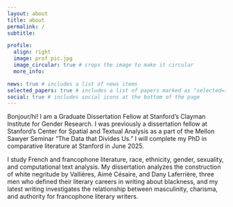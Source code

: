 ```yaml
---
layout: about
title: about
permalink: /
subtitle:

profile:
  align: right
  image: prof_pic.jpg
  image_circular: true # crops the image to make it circular
  more_info:

news: true # includes a list of news items
selected_papers: true # includes a list of papers marked as "selected={true}"
social: true # includes social icons at the bottom of the page
---
```


Bonjour/hi! I am a Graduate Dissertation Fellow at Stanford’s Clayman Institute for Gender Research. I was previously a dissertation fellow at Stanford’s Center for Spatial and Textual Analysis as a part of the Mellon Sawyer Seminar “The Data that Divides Us.” I will complete my PhD in comparative literature at Stanford in June 2025. 

I study French and francophone literature, race, ethnicity, gender, sexuality, and computational text analysis. My dissertation analyzes the construction of white negritude by Vallières, Aimé Césaire, and Dany Laferrière, three men who defined their literary careers in writing about blackness, and my latest writing investigates the relationship between masculinity, charisma, and authority for francophone literary writers. 

